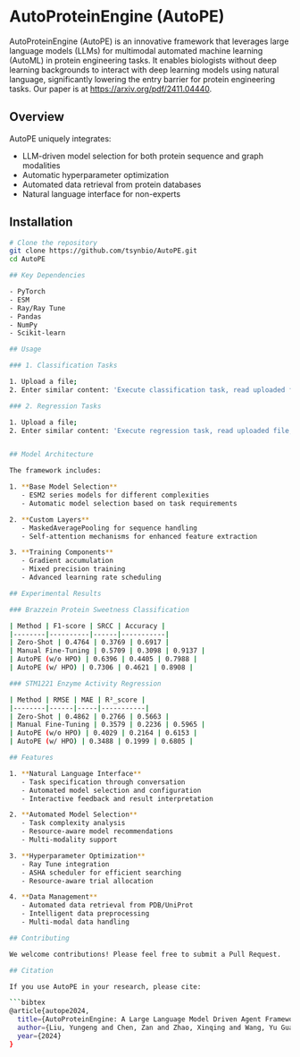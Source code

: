 # AutoProteinEngine (AutoPE)

AutoProteinEngine (AutoPE) is an innovative framework that leverages large language models (LLMs) for multimodal automated machine learning (AutoML) in protein engineering tasks. It enables biologists without deep learning backgrounds to interact with deep learning models using natural language, significantly lowering the entry barrier for protein engineering tasks. Our paper is at https://arxiv.org/pdf/2411.04440.

## Overview

AutoPE uniquely integrates:
- LLM-driven model selection for both protein sequence and graph modalities
- Automatic hyperparameter optimization
- Automated data retrieval from protein databases
- Natural language interface for non-experts

## Installation

```bash
# Clone the repository
git clone https://github.com/tsynbio/AutoPE.git
cd AutoPE

## Key Dependencies

- PyTorch
- ESM
- Ray/Ray Tune
- Pandas
- NumPy
- Scikit-learn

## Usage

### 1. Classification Tasks

1. Upload a file;
2. Enter similar content: 'Execute classification task, read uploaded file, analyze sequence AAAAAA/pdb with id 1asc, column A is data, column B is label, set lr to 0.01, dropout to 0.2'

### 2. Regression Tasks

1. Upload a file;
2. Enter similar content: 'Execute regression task, read uploaded file, analyze sequence AAAAAA/pdb with id 1asc, column A is data, column B is label, set lr to 0.01, dropout to 0.2'


## Model Architecture

The framework includes:

1. **Base Model Selection**
   - ESM2 series models for different complexities
   - Automatic model selection based on task requirements

2. **Custom Layers**
   - MaskedAveragePooling for sequence handling
   - Self-attention mechanisms for enhanced feature extraction

3. **Training Components**
   - Gradient accumulation
   - Mixed precision training
   - Advanced learning rate scheduling

## Experimental Results

### Brazzein Protein Sweetness Classification

| Method | F1-score | SRCC | Accuracy |
|--------|----------|------|-----------|
| Zero-Shot | 0.4764 | 0.3769 | 0.6917 |
| Manual Fine-Tuning | 0.5709 | 0.3098 | 0.9137 |
| AutoPE (w/o HPO) | 0.6396 | 0.4405 | 0.7988 |
| AutoPE (w/ HPO) | 0.7306 | 0.4621 | 0.8908 |

### STM1221 Enzyme Activity Regression

| Method | RMSE | MAE | R²_score |
|--------|------|-----|-----------|
| Zero-Shot | 0.4862 | 0.2766 | 0.5663 |
| Manual Fine-Tuning | 0.3579 | 0.2236 | 0.5965 |
| AutoPE (w/o HPO) | 0.4029 | 0.2164 | 0.6153 |
| AutoPE (w/ HPO) | 0.3488 | 0.1999 | 0.6805 |

## Features

1. **Natural Language Interface**
   - Task specification through conversation
   - Automated model selection and configuration
   - Interactive feedback and result interpretation

2. **Automated Model Selection**
   - Task complexity analysis
   - Resource-aware model recommendations
   - Multi-modality support

3. **Hyperparameter Optimization**
   - Ray Tune integration
   - ASHA scheduler for efficient searching
   - Resource-aware trial allocation

4. **Data Management**
   - Automated data retrieval from PDB/UniProt
   - Intelligent data preprocessing
   - Multi-modal data handling

## Contributing

We welcome contributions! Please feel free to submit a Pull Request.

## Citation

If you use AutoPE in your research, please cite:

```bibtex
@article{autope2024,
  title={AutoProteinEngine: A Large Language Model Driven Agent Framework for Multimodal AutoML in Protein Engineering},
  author={Liu, Yungeng and Chen, Zan and Zhao, Xinqing and Wang, Yu Guang and Shen, Yiqing},
  year={2024}
}
```
